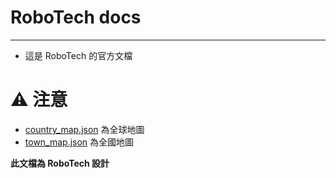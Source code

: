 # RoboTech docs
------
- 這是 RoboTech 的官方文檔

# ⚠️ 注意
- [country_map.json](country_map.json) 為全球地圖
- [town_map.json](town_map.json) 為全國地圖

**此文檔為 RoboTech 設計**
